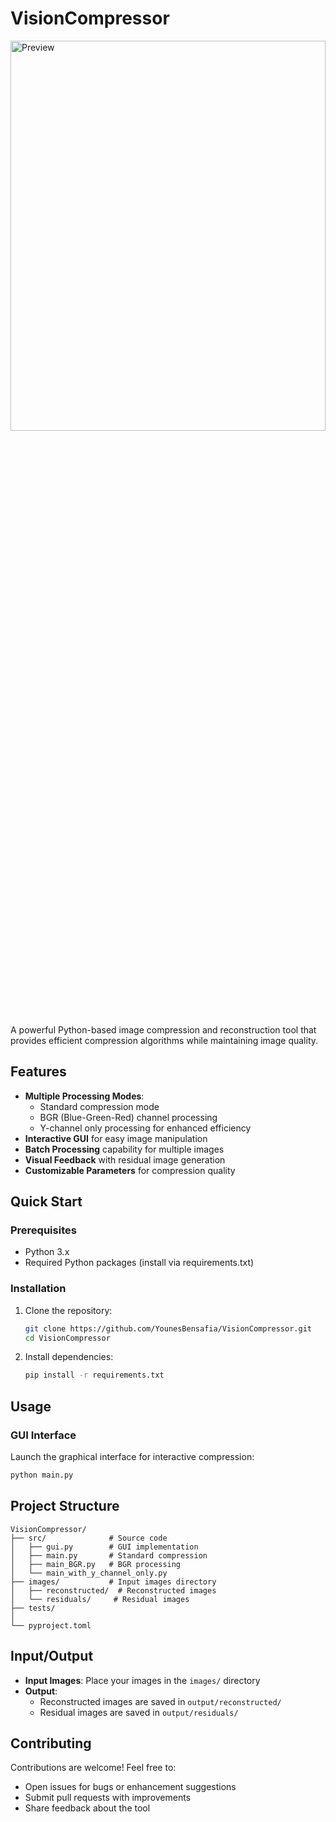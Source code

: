 # VisionCompressor

<img src="https://github.com/user-attachments/assets/a5f4dafc-6901-44d7-be20-d9fa1ad045e9" 
     alt="Preview" 
     width="100%" 
     height="40%" />
     
A powerful Python-based image compression and reconstruction tool that provides efficient compression algorithms while maintaining image quality.

## Features

- **Multiple Processing Modes**:
  - Standard compression mode
  - BGR (Blue-Green-Red) channel processing
  - Y-channel only processing for enhanced efficiency
- **Interactive GUI** for easy image manipulation
- **Batch Processing** capability for multiple images
- **Visual Feedback** with residual image generation
- **Customizable Parameters** for compression quality

## Quick Start

### Prerequisites

- Python 3.x
- Required Python packages (install via requirements.txt)

### Installation

1. Clone the repository:

   ```bash
   git clone https://github.com/YounesBensafia/VisionCompressor.git
   cd VisionCompressor
   ```

2. Install dependencies:
   ```bash
   pip install -r requirements.txt
   ```

## Usage

### GUI Interface

Launch the graphical interface for interactive compression:

```bash
python main.py
```

## Project Structure

```
VisionCompressor/
├── src/              # Source code
│   ├── gui.py        # GUI implementation
│   ├── main.py       # Standard compression
│   ├── main_BGR.py   # BGR processing
│   └── main_with_y_channel_only.py
├── images/           # Input images directory
│   ├── reconstructed/  # Reconstructed images
│   └── residuals/     # Residual images
├── tests/
│
└── pyproject.toml 
```

## Input/Output

- **Input Images**: Place your images in the `images/` directory
- **Output**:
  - Reconstructed images are saved in `output/reconstructed/`
  - Residual images are saved in `output/residuals/`

## Contributing

Contributions are welcome! Feel free to:

- Open issues for bugs or enhancement suggestions
- Submit pull requests with improvements
- Share feedback about the tool
